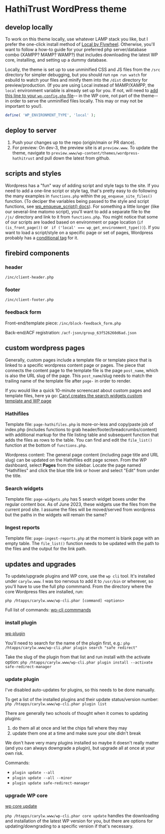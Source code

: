 # HathiTrust WordPress theme

## develop locally

To work on this theme locally, use whatever LAMP stack you like, but I prefer the one-click install method of [Local by Flywheel](https://localwp.com/). Otherwise, you'll want to follow a how-to guide for your preferred php server/database combo (XAMPP? MAMP? WAMP?) that includes downloading the latest WP core, installing, and setting up a dummy database.

Locally, the theme is set up to use unminified CSS and JS files from the `/src` directory for simpler debugging, but you should run `npm run watch` for esbuild to watch your files and minify them into the `/dist` directory for preview/production. (If you are using Local instead of MAMP/XAMPP, the `local` environment variable is already set up for you. If not, will need to [add this line to your `wp-config.php` file](https://developer.wordpress.org/apis/wp-config-php/#wp-environment-type)-- in the WP core, not part of the theme-- in order to serve the unminified files locally. This may or may not be important to you!).

```php
define( 'WP_ENVIRONMENT_TYPE', 'local' );
```

## deploy to server
1. Push your changes up to the repo (origin/main or PR dance).
1. For preview: On dev-3, the preview site is at `preview.www`. To update the theme, navigate to `preview.www/wp-content/themes/wordpress-hathitrust` and pull down the latest from github. 

## scripts and styles

Wordpress has a "fun" way of adding script and style tags to the site. If you need to add a one-line script or style tag, that's pretty easy to do following the many examples in `functions.php` within the `pg_enqueue_site_files()` function. (To deciper the variables being passed to the style and script functions, see [wp_enqueue_script() docs](https://developer.wordpress.org/reference/functions/wp_enqueue_script/)). For something a little longer (like our several-line matomo script), you'll want to add a separate file to the `/js/` directory and link to it from `functions.php`. You might notice that some of our scripts are loaded based on environment or page location (`if (is_front_page())` or ` if ('local' === wp_get_environment_type())`). If you want to load a script/style on a specific page or set of pages, Wordpress probably has a [conditional tag](https://codex.wordpress.org/Conditional_Tags) for it.

## firebird components

### header

`/inc/client-header.php`

### footer

`/inc/client-footer.php`

### feedback form

Front-end/template piece: `/inc/block-feedback_form.php`

Back-end/ACF registration: `/acf-json/group_63f526260d6ad.json`

## custom wordpress pages

Generally, custom pages include a template file or template piece that is linked to a specific wordpress content page or pages. The piece that connects the content page to the template file is the page `post_name`, which is also the URL slug of the page. This `post_name`/slug needs to match the trailing name of the template file after `page-` in order to render.

If you would like a quick 10-minute screencast about custom pages and template files, here ya go: [Caryl creates the search widgets custom template and WP page](https://www.loom.com/share/ca81472dc14e4597adfa6f7feb482ec0)

### Hathifiles

Template file: `page-hathifiles.php` is more-or-less and copy/paste job of index.php (includes functions to grab header/footer/breadcrumbs/content) with additional markup for the file listing table and subsequent function that adds the files as rows to the table. You can find and edit the `file_list()` function at the bottom of `functions.php`.

Wordpress content: The general page content (including page title and URL slug) can be updated on the Hathifiles edit page screen. From the WP dashboard, select **Pages** from the sidebar. Locate the page named "Hathifiles" and click the blue title link or hover and select "Edit" from under the title.

### Search widgets

Template file: `page-widgets.php` has 5 search widget boxes under the regular content box. As of June 2023, these widgets use the files from the current prod site. I assume the files will be moved/served from wordpress but the paths in the widgets will remain the same?

### Ingest reports

Template file: `page-ingest-reports.php` at the moment is blank page with an empty table. The `file_list()` function needs to be updated with the path to the files and the output for the link path.

## updates and upgrades

To update/upgrade plugins and WP core, use the `wp cli` tool. It's installed under `carylw.www`. I was too nervous to add it to `/usr/bin` or wherever, so you'll have to use the full php commmand. From the directory where the core Wordpress files are installed, run: 

```
php /htapps/carylw.www/wp-cli.phar [command] <options>
```

Full list of commands: [wp-cli commmands](https://developer.wordpress.org/cli/commands/)

### install plugin

[wp plugin <command>](https://developer.wordpress.org/cli/commands/plugin/)

You'll need to search for the name of the plugin first, e.g.: `php /htapps/carylw.www/wp-cli.phar plugin search "safe redirect"`

Take the slug of the plugin from that list and run install with the activate option: `php /htapps/carylw.www/wp-cli.phar plugin install --activate safe-redirect-manager`

### update plugin

I've disabled auto-updates for plugins, so this needs to be done manually.

To get a list of the installed plugins and their update status/version number: `php /htapps/carylw.www/wp-cli.phar plugin list`

There are generally two schools of thought when it comes to updating plugins: 

1. do them all at once and let the chips fall where they may
2. update them one at a time and make sure your site didn't break

We don't have very many plugins installed so maybe it doesn't really matter (and you can always downgrade a plugin), but upgrade all at once at your own risk.

Commands:
- `plugin update --all`
- `plugin update --all --minor`
- `plugin update safe-redirect-manager`

### upgrade WP core

[wp core update](https://developer.wordpress.org/cli/commands/core/update/)

`php /htapps/carylw.www/wp-cli.phar core update` handles the downloading and installation of the latest WP version for you, but there are options for updating/downgrading to a specific version if that's necessary.